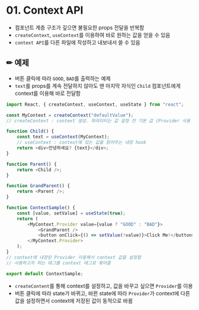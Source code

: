 # 01. Context API

* 컴포넌트 계층 구조가 깊으면 불필요한 props 전달을 반복함
* `createContext`, `useContext`를 이용하여 바로 원하는 값을 얻을 수 있음
* `context API`를 다른 파일에 작성하고 내보내서 쓸 수 있음

## ✏ 예제
* 버튼 클릭에 따라 `GOOD`, `BAD`를 출력하는 예제
* `text`를 props를 계속 전달하지 않아도 맨 마지막 자식인 `Child` 컴포넌트에게 context를 이용해 바로 전달함
```javascript
import React, { createContext, useContext, useState } from "react";

const MyContext = createContext("defaultValue");
// createContext : context 생성. 파라미터는 값 설정 전 기본 값 (Provider 사용 전)

function Child() {
    const text = useContext(MyContext);
    // useContext : context에 있는 값을 읽어주는 내장 hook
	return <div>안녕하세요? {text}</div>;
}

function Parent() {
	return <Child />;
}

function GrandParent() {
	return <Parent />;
}

function ContextSample() {
	const [value, setValue] = useState(true);
	return (
		<MyContext.Provider value={value ? "GOOD" : "BAD"}>
			<GrandParent />
			<button onClick={() => setValue(!value)}>Click Me!</button>
		</MyContext.Provider>
	);
}
// context에 내장된 Provider 이용해서 context 값을 설정함
// 사용하고자 하는 태그를 context 태그로 묶어줌

export default ContextSample;
```
* `createContent`를 통해 context를 설정하고, 값을 바꾸고 싶으면 `Provider`를 이용
* 버튼 클릭에 따라 state가 바뀌고, 바뀐 state에 따라 `Provider`가 context에 다른 값을 설정하면서 context에 저장된 값이 동적으로 바뀜 

